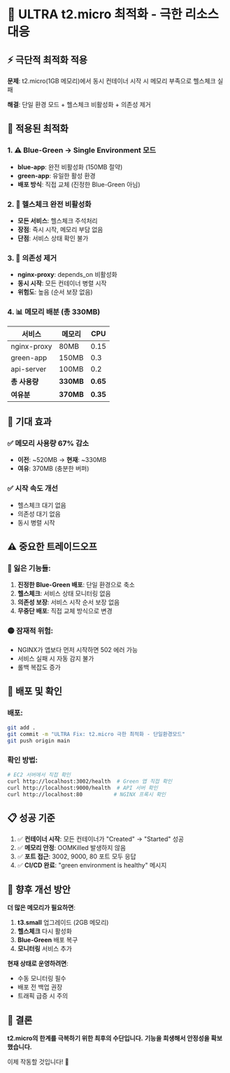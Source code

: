 # 🚀 ULTRA t2.micro 최적화 - 극한 리소스 대응

## ⚡ 극단적 최적화 적용

**문제**: t2.micro(1GB 메모리)에서 동시 컨테이너 시작 시 메모리 부족으로 헬스체크 실패

**해결**: 단일 환경 모드 + 헬스체크 비활성화 + 의존성 제거

## 🎯 적용된 최적화

### 1. ⚠️ Blue-Green → Single Environment 모드
- **blue-app**: 완전 비활성화 (150MB 절약)
- **green-app**: 유일한 활성 환경
- **배포 방식**: 직접 교체 (진정한 Blue-Green 아님)

### 2. 🚫 헬스체크 완전 비활성화
- **모든 서비스**: 헬스체크 주석처리
- **장점**: 즉시 시작, 메모리 부담 없음
- **단점**: 서비스 상태 확인 불가

### 3. 🔗 의존성 제거
- **nginx-proxy**: depends_on 비활성화
- **동시 시작**: 모든 컨테이너 병렬 시작
- **위험도**: 높음 (순서 보장 없음)

### 4. 📊 메모리 배분 (총 330MB)
| 서비스 | 메모리 | CPU |
|--------|--------|-----|
| nginx-proxy | 80MB | 0.15 |
| green-app | 150MB | 0.3 |
| api-server | 100MB | 0.2 |
| **총 사용량** | **330MB** | **0.65** |
| **여유분** | **370MB** | **0.35** |

## 🎉 기대 효과

### ✅ 메모리 사용량 67% 감소
- **이전**: ~520MB → **현재**: ~330MB
- **여유**: 370MB (충분한 버퍼)

### ✅ 시작 속도 개선
- 헬스체크 대기 없음
- 의존성 대기 없음
- 동시 병렬 시작

## ⚠️ 중요한 트레이드오프

### 🔴 잃은 기능들:
1. **진정한 Blue-Green 배포**: 단일 환경으로 축소
2. **헬스체크**: 서비스 상태 모니터링 없음
3. **의존성 보장**: 서비스 시작 순서 보장 없음
4. **무중단 배포**: 직접 교체 방식으로 변경

### 🟡 잠재적 위험:
- NGINX가 앱보다 먼저 시작하면 502 에러 가능
- 서비스 실패 시 자동 감지 불가
- 롤백 복잡도 증가

## 🚀 배포 및 확인

### 배포:
```bash
git add .
git commit -m "ULTRA Fix: t2.micro 극한 최적화 - 단일환경모드"
git push origin main
```

### 확인 방법:
```bash
# EC2 서버에서 직접 확인
curl http://localhost:3002/health  # Green 앱 직접 확인
curl http://localhost:9000/health  # API 서버 확인
curl http://localhost:80          # NGINX 프록시 확인
```

## 📋 성공 기준

1. ✅ **컨테이너 시작**: 모든 컨테이너가 "Created" → "Started" 성공
2. ✅ **메모리 안정**: OOMKilled 발생하지 않음
3. ✅ **포트 접근**: 3002, 9000, 80 포트 모두 응답
4. ✅ **CI/CD 완료**: "green environment is healthy" 메시지

## 🎯 향후 개선 방안

**더 많은 메모리가 필요하면**:
1. **t3.small** 업그레이드 (2GB 메모리)
2. **헬스체크** 다시 활성화
3. **Blue-Green** 배포 복구
4. **모니터링** 서비스 추가

**현재 상태로 운영하려면**:
- 수동 모니터링 필수
- 배포 전 백업 권장
- 트래픽 급증 시 주의

## 🎊 결론

**t2.micro의 한계를 극복하기 위한 최후의 수단입니다.**
**기능을 희생해서 안정성을 확보했습니다.**

이제 작동할 것입니다! 🚀